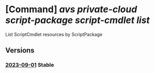# [Command] _avs private-cloud script-package script-cmdlet list_

List ScriptCmdlet resources by ScriptPackage

## Versions

### [2023-09-01](/Resources/mgmt-plane/L3N1YnNjcmlwdGlvbnMve30vcmVzb3VyY2Vncm91cHMve30vcHJvdmlkZXJzL21pY3Jvc29mdC5hdnMvcHJpdmF0ZWNsb3Vkcy97fS9zY3JpcHRwYWNrYWdlcy97fS9zY3JpcHRjbWRsZXRz/2023-09-01.xml) **Stable**

<!-- mgmt-plane /subscriptions/{}/resourcegroups/{}/providers/microsoft.avs/privateclouds/{}/scriptpackages/{}/scriptcmdlets 2023-09-01 -->
